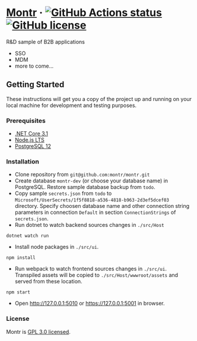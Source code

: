 # [Montr](https://montr.net/) &middot; [![GitHub Actions status](https://github.com/montr/montr/workflows/build/badge.svg)](https://github.com/montr/montr) [![GitHub license](https://img.shields.io/badge/license-GPL3.0-blue.svg)](https://github.com/montr/montr/blob/master/LICENSE)

R&D sample of B2B applications

* SSO
* MDM
* more to come...

## Getting Started

These instructions will get you a copy of the project up and running on your local machine for development and testing purposes.

### Prerequisites

* [.NET Core 3.1](https://dotnet.microsoft.com/download)
* [Node.js LTS](https://nodejs.org/en/download/)
* [PostgreSQL 12](https://www.postgresql.org/download/)

### Installation

* Clone repository from `git@github.com:montr/montr.git`
* Create database `montr-dev` (or choose your database name) in PostgreSQL. Restore sample database backup from `todo`.
* Copy sample `secrets.json` from `todo` to `Microsoft/UserSecrets/1f5f8818-a536-4818-b963-2d3ef5dcef03` directory. Specify choosen database name and other connection string parameters in connection `Default` in section `ConnectionStrings` of `secrets.json`.
* Run dotnet to watch backend sources changes in `./src/Host`
```
dotnet watch run
```
* Install node packages in `./src/ui`.
```
npm install
```
* Run webpack to watch frontend sources changes in `./src/ui`. Transpiled assets will be copied to `./src/Host/wwwroot/assets` and served from these location.
```
npm start
```
* Open http://127.0.0.1:5010 or https://127.0.0.1:5001 in browser.

### License

Montr is [GPL 3.0 licensed](./LICENSE).
